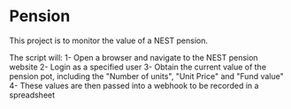 # Pension

This project is to monitor the value of a NEST pension. 

The script will:
1- Open a browser and navigate to the NEST pension website
2- Login as a specified user
3- Obtain the current value of the pension pot, including the "Number of units", "Unit Price" and "Fund value"
4- These values are then passed into a webhook to be recorded in a spreadsheet 
